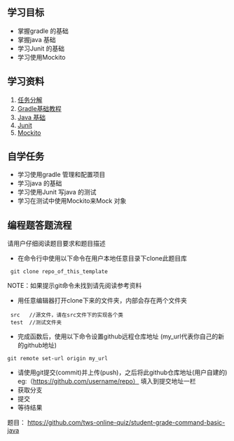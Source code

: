 
## 学习目标
+ 掌握gradle 的基础
+ 掌握java 基础
+ 学习Junit 的基础
+ 学习使用Mockito

## 学习资料

1. [任务分解](https://www.zybuluo.com/jtong/note/504192) 
2. [Gradle基础教程](http://tutorials.jenkov.com/gradle/gradle-tutorial.html)
3. [Java 基础](http://www.runoob.com/java/java-tutorial.html)
4. [Junit](http://junit.org/junit5/docs/current/user-guide/#writing-tests-assertions)
5. [Mockito](http://site.mockito.org/)

## 自学任务
+ 学习使用gradle 管理和配置项目
+ 学习java 的基础
+ 学习使用Junit 写java 的测试
+ 学习在测试中使用Mockito来Mock 对象

## 编程题答题流程
 请用户仔细阅读题目要求和题目描述

+ 在命令行中使用以下命令在用户本地任意目录下clone此题目库
```
 git clone repo_of_this_template
```
NOTE：如果提示git命令未找到请先阅读参考资料
+ 用任意编辑器打开clone下来的文件夹，内部会存在两个文件夹
```
 src   //源文件，请在src文件下的实现各个类
 test  //测试文件夹
```


+ 完成函数后，使用以下命令设置github远程仓库地址 (my_url代表你自己的新的github地址)
```
git remote set-url origin my_url
```
+ 请使用git提交(commit)并上传(push)，之后将此github仓库地址(用户自建的) eg:（https://github.com/username/repo） 填入到提交地址一栏
+ 获取分支
+ 提交
+ 等待结果



题目：
https://github.com/tws-online-quiz/student-grade-command-basic-java
